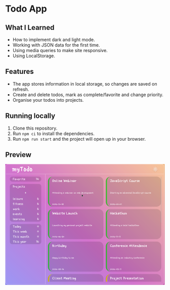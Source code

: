 # Todo App

## What I Learned

- How to implement dark and light mode.
- Working with JSON data for the first time.
- Using media queries to make site responsive.
- Using LocalStorage.

## Features

- The app stores information in local storage, so changes are saved on refresh.
- Create and delete todos, mark as complete/favorite and change priority.
- Organise your todos into projects.

## Running locally

1. Clone this repository.
2. Run `npm ci` to install the dependencies.
3. Run `npm run start` and the project will open up in your browser.

## Preview

![preview](preview.png)
